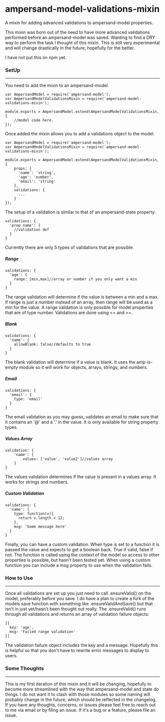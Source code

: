 # ampersand-model-validations-mixin
A mixin for adding advanced validations to ampersand-model properties.

This mixin was born out of the need to have more advanced validations performed before an ampersand-model was saved. Wanting to find a DRY way to perform the task I thought of this mixin. This is
still very experimental and will change drastically in the future, hopefully for the better.

I have not put this on npm yet.

### SetUp
---
You need to add the mixin to an ampersand-model.
```
var AmpersandModel = require('ampersand-model');
var AmpersandModelValidationsMixin = require('ampersand-model-validations-mixin');

module.exports = AmpersandModel.extend(AmpersandModelValidationsMixin, {
    //model code here.
});
```
Once added the mixin allows you to add a validations object to the model.
```
var AmpersandModel = require('ampersand-model');
var AmpersandModelValidationsMixin = require('ampersand-model-validations-mixin');

module.exports = AmpersandModel.extend(AmpersandModelValidationsMixin, {
    props: {
      'name': 'string',
      'age': 'number',
      'email': 'string'
    },
    validations: {
      ...
    }
});
```
The setup of a validation is similar to that of an ampersand-state property:
```
validations: {
  'prop name': {
    //validation def
  }
}
```
Currently there are only 5 types of validations that are possible.

##### Range
```
validations: {
  'age': {
    range: [min,max]//array or number if you only want a min
  }
}
```
The range validation will determine if the value is between a min and a max. If range is just a number instead of an array, then range will be used as a min for the value. A range validation is only possible for model properties that are of type number. Validations are done using <= and >=.

##### Blank
```
validations: {
  'name': {
    allowBlank: false//defaults to true
  }
}
```
The blank validation will determine if a value is blank. It uses the amp-is-empty module so it will work for objects, arrays, strings, and numbers.

##### Email
```
validations: {
  'email': {
    type: 'email'
  }
}
```
The email validation as you may guess, validates an email to make sure that it contains an '@' and a '.' in the value. It is only available for string property types.

##### Values Array
```
validation: {
    'name': {
        values: ['value', 'value2']//values array
    }
}
```
The values validation determines if the value is present in a values array. It works for strings and numbers.

##### Custom Validation
```
validations: {
  'name': {
    type: function(v){
      return v.length < 12;
    },
    msg: 'Some message here'
  }
}
```
Finally, you can have a custom validation. When type is set to a function it is passed the value and expects to get a boolean back. True if valid, false if not. The function is called using the context of the model so access to other properties is possible, but hasn't been tested yet. When using a custom function you can include a msg property to use when the validation fails.

### How to Use
---
Once all validations are set up you just need to call .ensureValid() on the model, preferably before you save. I do have a plan to create a fork of the models save function with something like .ensureValidAndSave() but that isn't in just yet/hasn't been thought out really. The .ensureValid() runs through all validations and returns an array of validation failure objects:
```
[{
  key: 'age',
  msg: 'Failed range validation'
}]
```
The validation failure object includes the key and a message. Hopefully this is helpful so that you don't have to rewrite error messages to display to users.

### Some Thoughts
---
This is my first iteration of this mixin and it will be changing, hopefully to become more streamlined with the way that ampersand-model and state do things. I do not want it to clash with those modules so some naming will probably change in the future, which should be reflected in the changelog. If you have any thoughts, concerns, or issues please feel free to reach out to me via email or by filing an issue. If it's a bug or a feature, please file an issue.